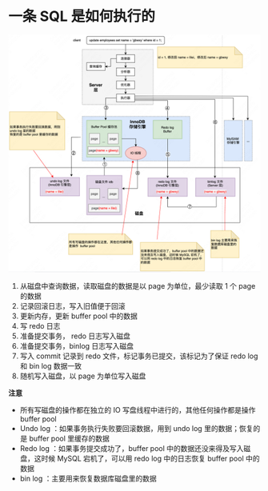 # 一条 SQL 是如何执行的

![image-20230419202831287](./../../resources/image/mysql/MyISAM-sqlexec1.png)



1. 从磁盘中查询数据，读取磁盘的数据是以 page 为单位，最少读取 1 个 page 的数据
2. 记录回滚日志，写入旧值便于回滚
3. 更新内存，更新 buffer pool 中的数据
4. 写 redo 日志
5. 准备提交事务， redo 日志写入磁盘
6. 准备提交事务，binlog 日志写入磁盘
7. 写入 commit 记录到 redo 文件，标记事务已提交，该标记为了保证 redo log 和 bin log 数据一致
8. 随机写入磁盘，以 page 为单位写入磁盘



**注意**

- 所有写磁盘的操作都在独立的 IO 写盘线程中进行的，其他任何操作都是操作 buffer pool 
- Undo log ：如果事务执行失败要回滚数据，用到 undo log 里的数据；恢复的是 buffer pool 里缓存的数据
- Redo log ：如果事务提交成功了，buffer pool 中的数据还没来得及写入磁盘，这时候 MySQL 宕机了，可以用 redo log 中的日志恢复 buffer pool 中的数据
- bin log ：主要用来恢复数据库磁盘里的数据
